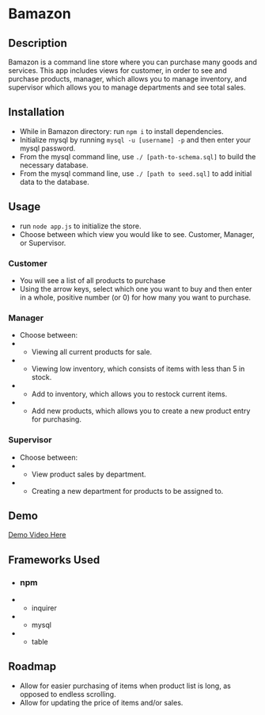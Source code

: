# Bamazon

## Description
Bamazon is a command line store where you can purchase many goods and services.  This app includes views for customer, in order to see and purchase products, manager, which allows you to manage inventory, and supervisor which allows you to manage departments and see total sales.

## Installation
* While in Bamazon directory: run `npm i` to install dependencies.
* Initialize mysql by running `mysql -u [username] -p` and then enter your mysql password.
* From the mysql command line, use `./ [path-to-schema.sql]` to build the necessary database.
* From the mysql command line, use `./ [path to seed.sql]` to add initial data to the database.

## Usage
* run `node app.js` to initialize the store.
* Choose between which view you would like to see.  Customer, Manager, or Supervisor.
### Customer
* You will see a list of all products to purchase
* Using the arrow keys, select which one you want to buy and then enter in a whole, positive number (or 0) for how many you want to purchase.
### Manager
* Choose between:
* * Viewing all current products for sale.
* * Viewing low inventory, which consists of items with less than 5 in stock.
* * Add to inventory, which allows you to restock current items.
* * Add new products, which allows you to create a new product entry for purchasing.
### Supervisor
* Choose between:
* * View product sales by department.
* * Creating a new department for products to be assigned to.

## Demo
[Demo Video Here](https://drive.google.com/file/d/1wxM8ejuBCkH2sSGgTKouZTE8DqshF33R/view)

## Frameworks Used
* ### npm
* * inquirer
* * mysql
* * table


## Roadmap
* Allow for easier purchasing of items when product list is long, as opposed to endless scrolling.
* Allow for updating the price of items and/or sales.